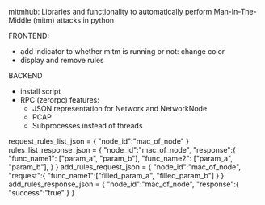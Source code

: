 mitmhub: Libraries and functionality to automatically perform Man-In-The-Middle (mitm) attacks in python


FRONTEND:
* add indicator to whether mitm is running or not: change color
* display and remove rules

BACKEND
* install script
* RPC (zerorpc)
features:
  * JSON representation for Network and NetworkNode
  * PCAP
  * Subprocesses instead of threads
  
request_rules_list_json = {
  "node_id":"mac_of_node"
} 
rules_list_response_json = {
   "node_id":"mac_of_node",
   "response":{
      "func_name1": ["param_a", "param_b"],
      "func_name2": ["param_a", "param_b"],
    }
}
add_rules_request_json = {
   "node_id":"mac_of_node",
   "request":{
      "func_name1":["filled_param_a", "filled_param_b"]
   }
}
add_rules_response_json = {
   "node_id":"mac_of_node",
   "response":{
       "success":"true"
    }
}
